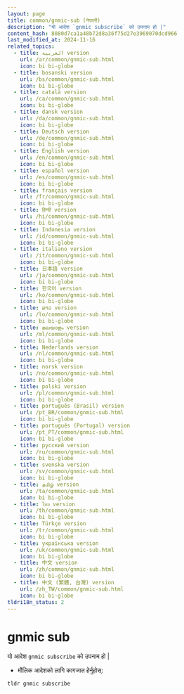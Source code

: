 ```yaml
---
layout: page
title: common/gnmic-sub (नेपाली)
description: "यो आदेश `gnmic subscribe` को उपनाम हो |"
content_hash: 8080d7ca1a48b72d8a36f75d27e3969070dcd966
last_modified_at: 2024-11-16
related_topics:
  - title: العربية version
    url: /ar/common/gnmic-sub.html
    icon: bi bi-globe
  - title: bosanski version
    url: /bs/common/gnmic-sub.html
    icon: bi bi-globe
  - title: català version
    url: /ca/common/gnmic-sub.html
    icon: bi bi-globe
  - title: dansk version
    url: /da/common/gnmic-sub.html
    icon: bi bi-globe
  - title: Deutsch version
    url: /de/common/gnmic-sub.html
    icon: bi bi-globe
  - title: English version
    url: /en/common/gnmic-sub.html
    icon: bi bi-globe
  - title: español version
    url: /es/common/gnmic-sub.html
    icon: bi bi-globe
  - title: français version
    url: /fr/common/gnmic-sub.html
    icon: bi bi-globe
  - title: हिन्दी version
    url: /hi/common/gnmic-sub.html
    icon: bi bi-globe
  - title: Indonesia version
    url: /id/common/gnmic-sub.html
    icon: bi bi-globe
  - title: italiano version
    url: /it/common/gnmic-sub.html
    icon: bi bi-globe
  - title: 日本語 version
    url: /ja/common/gnmic-sub.html
    icon: bi bi-globe
  - title: 한국어 version
    url: /ko/common/gnmic-sub.html
    icon: bi bi-globe
  - title: ລາວ version
    url: /lo/common/gnmic-sub.html
    icon: bi bi-globe
  - title: മലയാളം version
    url: /ml/common/gnmic-sub.html
    icon: bi bi-globe
  - title: Nederlands version
    url: /nl/common/gnmic-sub.html
    icon: bi bi-globe
  - title: norsk version
    url: /no/common/gnmic-sub.html
    icon: bi bi-globe
  - title: polski version
    url: /pl/common/gnmic-sub.html
    icon: bi bi-globe
  - title: português (Brasil) version
    url: /pt_BR/common/gnmic-sub.html
    icon: bi bi-globe
  - title: português (Portugal) version
    url: /pt_PT/common/gnmic-sub.html
    icon: bi bi-globe
  - title: русский version
    url: /ru/common/gnmic-sub.html
    icon: bi bi-globe
  - title: svenska version
    url: /sv/common/gnmic-sub.html
    icon: bi bi-globe
  - title: தமிழ் version
    url: /ta/common/gnmic-sub.html
    icon: bi bi-globe
  - title: ไทย version
    url: /th/common/gnmic-sub.html
    icon: bi bi-globe
  - title: Türkçe version
    url: /tr/common/gnmic-sub.html
    icon: bi bi-globe
  - title: українська version
    url: /uk/common/gnmic-sub.html
    icon: bi bi-globe
  - title: 中文 version
    url: /zh/common/gnmic-sub.html
    icon: bi bi-globe
  - title: 中文 (繁體, 台灣) version
    url: /zh_TW/common/gnmic-sub.html
    icon: bi bi-globe
tldri18n_status: 2
---
```

# gnmic sub

यो आदेश `gnmic subscribe` को उपनाम हो |

- मौलिक आदेशको लागि कागजात हेर्नुहोस्:

`tldr gnmic subscribe`
